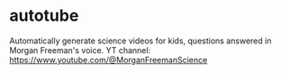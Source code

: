 # autotube

Automatically generate science videos for kids, questions answered in Morgan Freeman's voice.
YT channel: https://www.youtube.com/@MorganFreemanScience